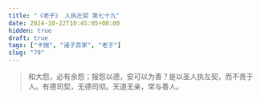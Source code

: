 ```yaml
---
title: "《老子》 人执左契 第七十九"
date: 2024-10-22T10:45:05+08:00
hidden: true
draft: true
tags: ["卡揣", "诸子百家", "老子"]
slug: "79"
---
```


> 和大怨，必有余怨；报怨以德，安可以为善？是以圣人执左契，而不责于人。有德司契，无德司彻。天道无亲，常与善人。